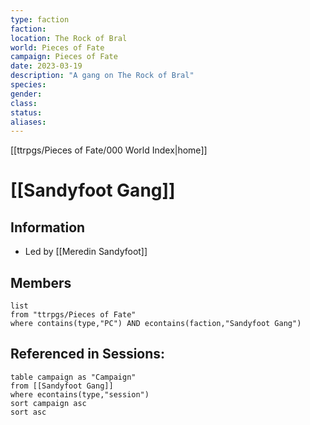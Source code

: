 ```yaml
---
type: faction
faction: 
location: The Rock of Bral
world: Pieces of Fate
campaign: Pieces of Fate
date: 2023-03-19
description: "A gang on The Rock of Bral"
species: 
gender: 
class: 
status:
aliases:
---
```

[[ttrpgs/Pieces of Fate/000 World Index|home]]
# [[Sandyfoot Gang]]

## Information
- Led by [[Meredin Sandyfoot]]

## Members
```dataview
list
from "ttrpgs/Pieces of Fate"
where contains(type,"PC") AND econtains(faction,"Sandyfoot Gang")
```

## Referenced in Sessions:

```dataview
table campaign as "Campaign"
from [[Sandyfoot Gang]]
where econtains(type,"session")
sort campaign asc
sort asc
```